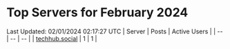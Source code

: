 # Top Servers for February 2024
Last Updated: 02/01/2024 02:17:27 UTC
| Server | Posts | Active Users |
| -- | -- | -- |
| [techhub.social](https://techhub.social/tags/PowerShell) | 1 | 1 |
